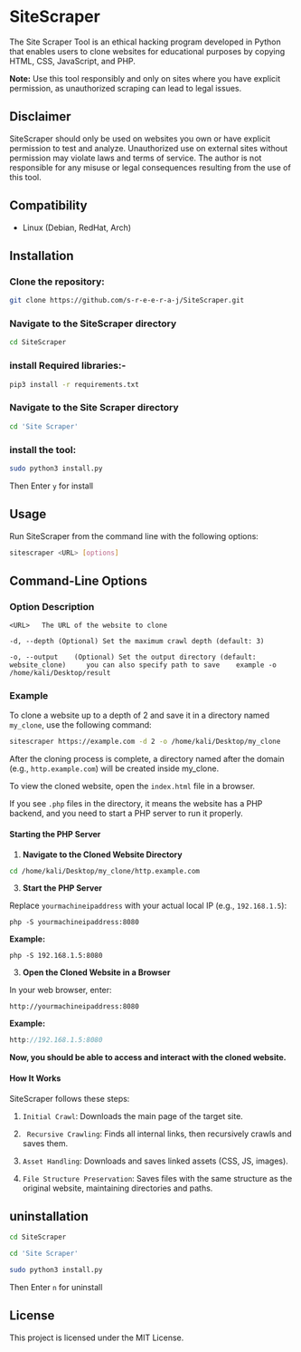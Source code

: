 # SiteScraper

The Site Scraper Tool is an ethical hacking program developed in Python that enables users to clone websites for educational purposes by copying HTML, CSS, JavaScript, and PHP.


**Note:** Use this tool responsibly and only on sites where you have explicit permission, as unauthorized scraping can lead to legal issues.

## Disclaimer 

SiteScraper should only be used on websites you own or have explicit permission to test and analyze. Unauthorized use on external sites without permission may violate laws and terms of service. The author is not responsible for any misuse or legal consequences resulting from the use of this tool.

## Compatibility
- Linux (Debian, RedHat, Arch)
## Installation

### Clone the repository:

```bash
git clone https://github.com/s-r-e-e-r-a-j/SiteScraper.git
```


### Navigate to the SiteScraper directory

```bash
cd SiteScraper
```

### install Required libraries:-

```bash
pip3 install -r requirements.txt
``````


### Navigate to the Site Scraper directory
``` bash
cd 'Site Scraper'
 ```
### install the tool:
```bash
sudo python3 install.py
```
Then Enter `y` for install


## Usage


 Run SiteScraper from the command line with the following options:

``` bash
sitescraper <URL> [options]
```


## Command-Line Options

### Option	Description


 ```<URL>	The URL of the website to clone```


 ```-d, --depth (Optional) Set the maximum crawl depth (default: 3)```


 ```-o, --output	(Optional) Set the output directory (default: website_clone)     you can also specify path to save    example -o /home/kali/Desktop/result    ```




### Example

 To clone a website up to a depth of 2 and save it in a directory named `my_clone`, use the following command:

```bash
sitescraper https://example.com -d 2 -o /home/kali/Desktop/my_clone
```
After the cloning process is complete, a directory named after the domain (e.g., `http.example.com`) will be created inside my_clone.

To view the cloned website, open the `index.html` file in a browser.

If you see `.php` files in the directory, it means the website has a PHP backend, and you need to start a PHP server to run it properly.

#### Starting the PHP Server
1. **Navigate to the Cloned Website Directory**
   
```bash
cd /home/kali/Desktop/my_clone/http.example.com
```
3. **Start the PHP Server**

   
Replace `yourmachineipaddress` with your actual local IP (e.g., `192.168.1.5`):

```nginx
php -S yourmachineipaddress:8080
```

**Example:**

```nginx
php -S 192.168.1.5:8080
```
3. **Open the Cloned Website in a Browser**

   
In your web browser, enter:

```arduino
http://yourmachineipaddress:8080
```
**Example:**

```cpp
http://192.168.1.5:8080
```

**Now, you should be able to access and interact with the cloned website.**


#### How It Works
SiteScraper follows these steps:

1. `Initial Crawl`: Downloads the main page of the target site.

 
 2. ` Recursive Crawling`: Finds all internal links, then recursively crawls and saves them.

  
 3. `Asset Handling`: Downloads and saves linked assets (CSS, JS, images).


 4. `File Structure Preservation`: Saves files with the same structure as the original website, maintaining directories and paths.

## uninstallation

```bash
cd SiteScraper
```
```bash
cd 'Site Scraper'
```
```bash
sudo python3 install.py
```
Then Enter `n` for uninstall


## License


 This project is licensed under the MIT License.



